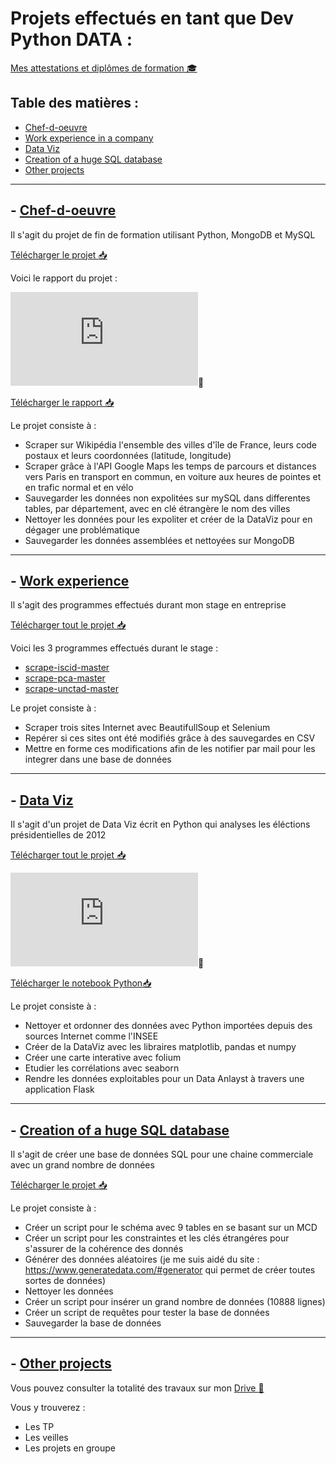 # Projets effectués en tant que Dev Python DATA :

[Mes attestations et diplômes de formation 🎓](https://github.com/pzim-devdata/Skills-and-training-certificates)


## Table des matières :
- [Chef-d-oeuvre](#--chef-d-oeuvre)
- [Work experience in a company](#--work-experience)
- [Data Viz](#--data-viz)
- [Creation of a huge SQL database](#--creation-of-a-huge-sql-database)
- [Other projects](#--other-projects)


--------------------------------------------------------


## - [Chef-d-oeuvre](https://github.com/pzim-devdata/DATA-developer/tree/master/chef-d'oeuvre)
Il s'agit du projet de fin de formation utilisant Python, MongoDB et MySQL

[Télécharger le projet :inbox_tray:](https://github.com/pzim-devdata/dev-data/raw/master/chef-d'oeuvre/chef_d_oeuvre.zip)

Voici le rapport du projet :

![Consulter le rapport ](https://github.com/pzim-devdata/DATA-developer/blob/master/chef-d'oeuvre/Rapport.pdf):blue_book:

[Télécharger le rapport :inbox_tray:](https://github.com/pzim-devdata/dev-data/raw/master/chef-d'oeuvre/Rapport.pdf)


Le projet consiste à :

- Scraper sur Wikipédia l'ensemble des villes d'île de France, leurs code postaux et leurs coordonnées (latitude, longitude)
- Scraper grâce à l'API Google Maps les temps de parcours et distances vers Paris en transport en commun, en voiture aux heures de pointes et en trafic normal et en vélo
- Sauvegarder les données non expolitées sur mySQL dans differentes tables, par département, avec en clé étrangère le nom des villes
- Nettoyer les données pour les expoliter et créer de la DataViz pour en dégager une problématique
- Sauvegarder les données assemblées et nettoyées sur MongoDB

--------------------------------------------

## - [Work experience](https://github.com/pzim-devdata/DATA-developer/tree/master/work%20experience)
Il s'agit des programmes effectués durant mon stage en entreprise

[Télécharger tout le projet :inbox_tray:](https://github.com/pzim-devdata/DATA-developer/releases/download/V1.0.0/work-experiencer.zip)

Voici les 3 programmes effectués durant le stage :

- [scrape-iscid-master](https://github.com/pzim-devdata/DATA-developer/tree/master/work%20experience/scrape-icsid-master)
- [scrape-pca-master](https://github.com/pzim-devdata/DATA-developer/tree/master/work%20experience/scrape-pca-master)
- [scrape-unctad-master](https://github.com/pzim-devdata/DATA-developer/tree/master/work%20experience/scrape-unctad-master)

Le projet consiste à :
- Scraper trois sites Internet avec BeautifullSoup et Selenium
- Repérer si ces sites ont été modifiés grâce à des sauvegardes en CSV 
- Mettre en forme ces modifications afin de les notifier par mail pour les integrer dans une base de données

--------------------------------------------

## - [Data Viz](https://github.com/pzim-devdata/DATA-developer/tree/master/data-viz)
Il s'agit d'un projet de Data Viz écrit en Python qui analyses les éléctions présidentielles de 2012

[Télécharger tout le projet :inbox_tray:](https://github.com/pzim-devdata/DATA-developer/releases/download/V1.0.0/data-viz.zip)

![Consulter le notebook Python](https://github.com/pzim-devdata/DATA-developer/blob/master/data-viz/Projet%20%C3%A9l%C3%A9ctions.pdf):blue_book:

[Télécharger le notebook Python:inbox_tray:](https://github.com/pzim-devdata/DATA-developer/raw/master/data-viz/Projet%20%C3%A9l%C3%A9ctions.pdf)


Le projet consiste à :

- Nettoyer et ordonner des données avec Python importées depuis des sources Internet comme l'INSEE
- Créer de la DataViz avec les libraires matplotlib, pandas et numpy
- Créer une carte interative avec folium
- Etudier les corrélations avec seaborn
- Rendre les données exploitables pour un Data Anlayst à travers une application Flask

--------------------------------------------

## - [Creation of a huge SQL database](https://github.com/pzim-devdata/DATA-developer/tree/master/creation%20of%20a%20huge%20SQL%20database)
Il s'agit de créer une base de données SQL pour une chaine commerciale avec un grand nombre de données 

[Télécharger le projet :inbox_tray:](https://github.com/pzim-devdata/DATA-developer/releases/download/V1.0.0/creation.of.a.huge.SQL.database.zip)

Le projet consiste à :
- Créer un script pour le schéma avec 9 tables en se basant sur un MCD
- Créer un script pour les constraintes et les clés étrangéres pour s'assurer de la cohérence des donnés
- Générer des données aléatoires (je me suis aidé du site : https://www.generatedata.com/#generator qui permet de créer toutes sortes de données)
- Nettoyer les données
- Créer un script pour insérer un grand nombre de données (10888 lignes)
- Créer un script de requêtes pour tester la base de données
- Sauvegarder la base de données

--------------------------------------------

## - [Other projects](https://drive.google.com/open?id=1cQq2cGvo1ENwOm2BFHG41D25A-qA1RSS)
Vous pouvez consulter la totalité des travaux sur mon [Drive :blue_book:](https://drive.google.com/open?id=1cQq2cGvo1ENwOm2BFHG41D25A-qA1RSS)

Vous y trouverez :
- Les TP
- Les veilles
- Les projets en groupe






